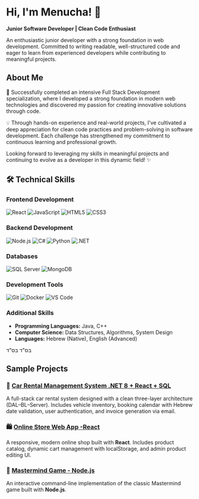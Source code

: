 # Hi, I'm Menucha! 👋

**Junior Software Developer | Clean Code Enthusiast**

An enthusiastic junior developer with a strong foundation in web development. Committed to writing readable, well-structured code and eager to learn from experienced developers while contributing to meaningful projects.

## About Me
🚀 Successfully completed an intensive Full Stack Development specialization, where I developed a strong foundation in modern web technologies and discovered my passion for creating innovative solutions through code.

💡 Through hands-on experience and real-world projects, I've cultivated a deep appreciation for clean code practices and problem-solving in software development. Each challenge has strengthened my commitment to continuous learning and professional growth.

Looking forward to leveraging my skills in meaningful projects and continuing to evolve as a developer in this dynamic field! ✨

## 🛠 Technical Skills

### Frontend Development
![React](https://img.shields.io/badge/-React-61DAFB?style=flat&logo=react&logoColor=black)
![JavaScript](https://img.shields.io/badge/-JavaScript-F7DF1E?style=flat&logo=javascript&logoColor=black)
![HTML5](https://img.shields.io/badge/-HTML5-E34F26?style=flat&logo=html5&logoColor=white)
![CSS3](https://img.shields.io/badge/-CSS3-1572B6?style=flat&logo=css3&logoColor=white)

### Backend Development
![Node.js](https://img.shields.io/badge/-Node.js-339933?style=flat&logo=node.js&logoColor=white)
![C#](https://img.shields.io/badge/-C%23-239120?style=flat&logo=c-sharp&logoColor=white)
![Python](https://img.shields.io/badge/-Python-3776AB?style=flat&logo=python&logoColor=white)
![.NET](https://img.shields.io/badge/-.NET-512BD4?style=flat&logo=.net&logoColor=white)

### Databases
![SQL Server](https://img.shields.io/badge/-SQL%20Server-CC2927?style=flat&logo=microsoft-sql-server&logoColor=white)
![MongoDB](https://img.shields.io/badge/-MongoDB-47A248?style=flat&logo=mongodb&logoColor=white)

### Development Tools
![Git](https://img.shields.io/badge/-Git-F05032?style=flat&logo=git&logoColor=white)
![Docker](https://img.shields.io/badge/-Docker-2496ED?style=flat&logo=docker&logoColor=white)
![VS Code](https://img.shields.io/badge/-VS%20Code-007ACC?style=flat&logo=visual-studio-code&logoColor=white)

### Additional Skills
- **Programming Languages:** Java, C++
- **Computer Science:** Data Structures, Algorithms, System Design
- **Languages:** Hebrew (Native), English (Advanced)

בס"ד
בס"ד

## Sample Projects

### 🚗 [Car Rental Management System .NET 8 + React + SQL](https://github.com/LevMiriam/FinalProject.git)
A full-stack car rental system designed with a clean three-layer architecture (DAL–BL–Server).
Includes vehicle inventory, booking calendar with Hebrew date validation, user authentication, and invoice generation via email.


### 🛍️ [Online Store Web App -React](https://github.com/MenuchiFeldman/ReactOnlineStore.git)
A responsive, modern online shop built with **React**.
Includes product catalog, dynamic cart management with localStorage, and admin product editing UI.

### 🎯 [Mastermind Game - Node.js](https://github.com/MenuchiFeldman/NodeJS-Project.git)
An interactive command-line implementation of the classic Mastermind game built with **Node.js**.



<!-- 
**MenuchiFeldman/MenuchiFeldman** is a ✨ _special_ ✨ repository because its `README.md` (this file) appears on your GitHub profile.

Here are some ideas to get you started:

- 🔭 I’m currently working on ...
- 🌱 I’m currently learning ...
- 👯 I’m looking to collaborate on ...
- 🤔 I’m looking for help with ...
- 💬 Ask me about ...
- 📫 How to reach me: ...
- 😄 Pronouns: ...
- ⚡ Fun fact: ...
-->
